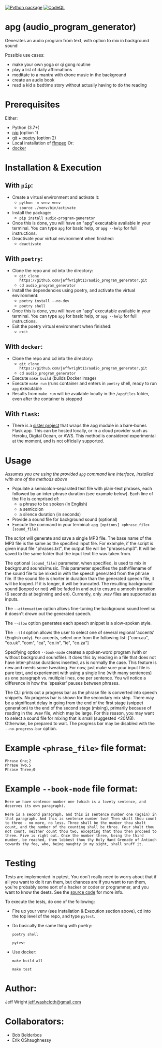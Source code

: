 
[![Python package](https://github.com/jeffwright13/audio_program_generator/actions/workflows/python-package.yml/badge.svg)](https://github.com/jeffwright13/audio_program_generator/actions/workflows/python-package.yml)
[![CodeQL](https://github.com/jeffwright13/audio_program_generator/actions/workflows/codeql-analysis.yml/badge.svg)](https://github.com/jeffwright13/audio_program_generator/actions/workflows/codeql-analysis.yml)

# apg (audio_program_generator)
Generates an audio program from text, with option to mix in background sound

Possible use cases:
- make your own yoga or qi gong routine
- play a list of daily affirmations
- meditate to a mantra with drone music in the background
- create an audio book
- read a kid a bedtime story without actually having to do the reading

# Prerequisites
Either:
 * Python (3.7+)
 * [pip](https://pypi.org/project/pip/) (option 1)
 * [git](https://git-scm.com/) + [poetry](https://python-poetry.org/) (option 2)
 * Local installation of [ffmpeg](https://www.ffmpeg.org/)
Or:
 * [docker](https://www.docker.com/)

# Installation & Execution
## With `pip`:
- Create a virtual environment and activate it:
    - `python -m venv venv`
    - `source ./venv/bin/activate`
 - Install the package:
    - `pip install audio-program-generator`
- Once this is done, you will have an "apg" executable available in your terminal. You can type `apg` for basic help, or `apg --help` for full instructions.
- Deactivate your virtual environment when finished:
    - `deactivate`

## With `poetry`:
- Clone the repo and cd into the directory:
    - `git clone https://github.com/jeffwright13/audio_program_generator.git`
    - `cd audio_program_generator`
- Install the dependencies using poetry, and activate the virtual environment:
    - `poetry install --no-dev`
    - `poetry shell`
- Once this is done, you will have an "apg" executable available in your terminal. You can type `apg` for basic help, or `apg --help` for full instructions.
- Exit the poetry virtual environment when finished:
    - `exit`

## With `docker`:
- Clone the repo and cd into the directory:
    - `git clone https://github.com/jeffwright13/audio_program_generator.git`
    - `cd audio_program_generator`
- Execute `make build` (builds Docker image)
- Execute `make run` (runs container and enters in `poetry` shell, ready to run `apg` executable
- Results from `make run` will be available locally in the `/apgfiles` folder, even after the container is stopped

## With `flask`:
- There is a [sister project](https://github.com/jeffwright13/apg_flask) that wraps the apg module in a bare-bones Flask app. This can be hosted locally, or in a cloud provider such as Heroku, Digital Ocean, or AWS. This method is considered experimental at the moment, and is not officially supported.

# Usage
*Assumes you are using the provided `apg` command line interface, installed with one of the methods above*
- Populate a semicolon-separated text file with plain-text phrases, each followed by an inter-phrase duration (see example below). Each line of the file is comprised of:
   - a phrase to be spoken (in English)
   - a semicolon
   - a silence duration (in seconds)
- Provide a sound file for background sound (optional)
- Execute the command in your terminal: `apg [options] <phrase_file> [sound_file]`

The script will generate and save a single MP3 file. The base name of the MP3 file is the same as the specified input file. For example, if the script is given input file "phrases.txt", the output file will be "phrases.mp3". It will be saved to the same folder that the input text file was taken from.

The optional `[sound_file]` parameter, when specified, is used to mix in background sounds/music. This parameter specifies the path/filename of the sound file to be mixed in with the speech generated from the phrase file. If the sound file is shorter in duration than the generated speech file, it will be looped. If it is longer, it will be truncated. The resulting background sound (looped or not) will be faded in and out to ensure a smooth transition (6 seconds at beginning and en). Currently, only .wav files are supported as inputs.

The `--attenuation` option allows fine-tuning the background sound level so it doesn't drown out the generated speech.

The `--slow` option generates each speech snippet is a slow-spoken style.

The `--tld` option allows the user to select one of several regional 'accents' (English only). For accents, select one from the following list: ["com.au", "co.uk", "com", "ca", "co.in", "ie", "co.za"]

Specifying option `--book-mode` creates a spoken-word program (with or without background soundfile). It does this by reading in a file that does not have inter-phrase durations inserted, as is normally the case. This feature is new and needs some tweaking. For now, just make sure your input file is pure text, and experiement with using a single line (with many sentences) as one paragraph vs. multiple lines, one per sentence. You wil notice a difference in how the 'speaker' pauses between phrases.

The CLI prints out a progress bar as the phrase file is converted into speech snippets. No progress bar is shown for the secondary mix step. There may be a significant delay in going from the end of the first stage (snippet generation) to the end of the second stage (mixing), primarily because of reading in the .wav file, which may be large. For this reason, you may want to select a sound file for mixing that is small (suggested <20MB). Otherwise, be prepared to wait. The progress bar may be disabled with the `--no-progress-bar` option.

# Example `<phrase_file>` file format:
    Phrase One;2
    Phrase Two;5
    Phrase Three;0

# Example `--book-mode` file format:
    Here we have sentence number one (which is a lovely sentence, and deserves its own paragraph).

    Here is a second paragraph, and this is sentence number one (again) in that paragraph. And this is sentence number two! Then shalt thou count to three - no more, no less. Three shall be the number thou shalt count, and the number of the counting shall be three. Four shalt thou not count, neither count thou two, excepting that thou then proceed to three. Five is right out. Once the number three, being the third number, be reached, then lobbest thou thy Holy Hand Grenade of Antioch towards thy foe, who, being naughty in my sight, shall snuff it.

# Testing
Tests are implemented in pytest. You don't really need to worry about that if all you want to do it run them, but chances are if you want to run them, you're probably some sort of a hacker or coder or programmer, and you want to know the deets. See the [source code](https://github.com/jeffwright13/audio_program_generator/tree/main/tests) for more info.

To execute the tests, do one of the following:
* Fire up your venv (see Installation & Execution section above), cd into the top level of the repo, and type `pytest`.

* Do basically the same thing with poetry:

    `poetry shell`

    `pytest`

* Use docker:

    `make build-all`

    `make test`

# Author:
Jeff Wright <jeff.washcloth@gmail.com>

# Collaborators:
- Bob Belderbos
- Erik OShaughnessy
